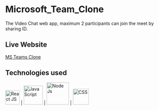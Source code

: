 # Microsoft_Team_Clone
The Video Chat web app, maximum 2 participants can join the meet by sharing ID.

## Live Website
<a href="https://ms-teams-engage21.netlify.app/"> MS Teams Clone  </a>

## Technologies used

<img src="https://cdn0.iconfinder.com/data/icons/logos-brands-in-colors/128/react-128.png" width="45px" alt="React JS"/> |
<img src="https://cdn2.iconfinder.com/data/icons/designer-skills/128/code-programming-javascript-software-develop-command-language-128.png" width="60px" alt="JavaScript"/> |
<img src="https://cdn4.iconfinder.com/data/icons/logos-3/456/nodejs-new-pantone-black-128.png" width="70px" alt="Node Js"/> |
<img src="https://cdn1.iconfinder.com/data/icons/application-file-formats/128/css-128.png" width="50px" alt="CSS"/>
